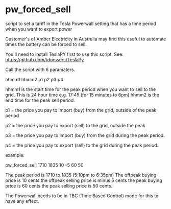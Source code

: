 # pw_forced_sell
script to set a tariff in the Tesla Powerwall setting that has a time period when you want to export power

Customer's of Amber Electricity in Australia may find this useful to automate times the battery can be forced to sell.

You'll need to install TeslaPY first to use this script.
 See: https://github.com/tdorssers/TeslaPy

Call the script with 6 paramaters.

hhmm1 hhmm2 p1 p2 p3 p4

hhmm1 is the start time for the peak period when you want to sell to the grid.  This is 24 hour time e.g. 17:45 (for 15 minutes to 6pm)
hhmm2 is the end time for the peak sell period.

p1 = the price you pay to import (buy) from the grid, outside of the peak period

p2 = the price you pay to export (sell) to the grid, outside the peak

p3 = the price you pay to import (buy) from the grid during the peak period.

p4 = the price you pay to export (sell) to the grid during the peak period.

example:

pw_forced_sell 1710 1835 10 -5 60 50

The peak period is 1710 to 1835  (5:10pm to 6:35pm)
The offpeak buying price is 10 cents
the offpeak selling price is minus 5 cents
the peak buying price is 60 cents
the peak selling price is 50 cents.

The Powerwall needs to be in TBC (Time Based Control) mode for this to have any effect.

